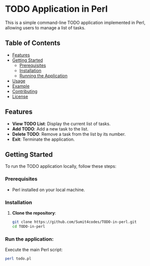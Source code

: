 # TODO Application in Perl

This is a simple command-line TODO application implemented in Perl, allowing users to manage a list of tasks.

## Table of Contents

- [Features](#features)
- [Getting Started](#getting-started)
  - [Prerequisites](#prerequisites)
  - [Installation](#installation)
  - [Running the Application](#running-the-application)
- [Usage](#usage)
- [Example](#example)
- [Contributing](#contributing)
- [License](#license)

## Features

- **View TODO List**: Display the current list of tasks.
- **Add TODO**: Add a new task to the list.
- **Delete TODO**: Remove a task from the list by its number.
- **Exit**: Terminate the application.

## Getting Started

To run the TODO application locally, follow these steps:

### Prerequisites

- Perl installed on your local machine.

### Installation

1. **Clone the repository**:

   ```bash
   git clone https://github.com/Sumit4codes/TODO-in-perl.git
   cd TODO-in-perl


### Run the application:

Execute the main Perl script:

```bash
perl todo.pl
